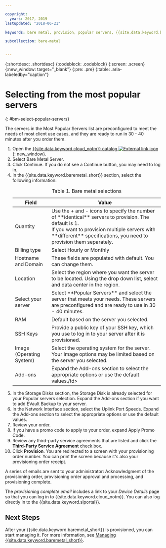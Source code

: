 ```yaml
---

copyright:
  years: 2017, 2019
lastupdated: "2018-06-21"

keywords: bare metal, provision, popular servers, {{site.data.keyword.baremetal_long}}, {{site.data.keyword.baremetal_short}}

subcollection: bare-metal


---
```


{:shortdesc: .shortdesc}
{:codeblock: .codeblock}
{:screen: .screen}
{:new_window: target="_blank"}
{:pre: .pre}
{:table: .aria-labeledby="caption"}


# Selecting from the most popular servers
{: #bm-select-popular-servers}

The servers in the Most Popular Servers list are preconfigured to meet the needs of most client use cases, and they are ready to run in 30 - 40 minutes after you order them.
1. Open the [{{site.data.keyword.cloud_notm}} catalog ![External link icon](../icons/launch-glyph.svg "External link icon")](https://console.bluemix.net/catalog/){: new_window}.   
2. Select Bare Metal Server.
3. Click Continue.  If you do not see a Continue button, you may need to log in.
2. In the {{site.data.keyword.baremetal_short}} section, select the following information:
    <table>
    <CAPTION>Table 1. Bare metal selections</CAPTION>
    <THEAD>
    <TR>
    <th>Field</th>
    <th>Value</th>
    </TR>
    </THEAD>
    <TBODY>
    <tr>
    <td>Quantity</td>
    <td>Use the + and - icons to specify the number of **identical** servers to provision. The default is 1.<br>If you want to provision multiple servers with **different** specifications, you need to provision them separately.
    <tr>
    <tr>
    <td>Billing type</td>
    <td>Select Hourly or Monthly
    <tr>
    <td>Hostname and Domain</td>
    <td>These fields are populated with default. You can change them.</td>
    </tr>
    <tr>
    <td>Location</td>
    <td>Select the region where you want the server to be located. Using the drop down list, select and data center in the region. </td>
    </tr>
    <tr>
    <tr>
    <td>Select your server</td>
    <td>Select **Popular Servers** and select the server that meets your needs. These servers are preconfigured and are ready to use in 30 - 40 minutes.
    </tr>
    <tr>
    <td>RAM</td>
    <td>Default based on the server you selected.</td>
    </tr>
    <tr>
    <td>SSH Keys</td>
    <td>Provide a public key of your SSH key, which you use to log in to your server after it is provisioned.</td>
    </tr>
    <tr>
    <td>Image <br>(Operating System)</td>
    <td>Select the operating system for the server. Your Image options may be limited based on the server you selected.</td>
    </tr>
    <td>Add-ons</td>
    <td>Expand the Add-ons section to select the appropriate options or use the default values./td>
    </tr>
    </TBODY>
    </table>
3. In the Storage Disks section, the Storage Disk is already selected for your Popular servers selection. Expand the Add-ons section if you want to add EVault Backup to your server.
4. In the Network Interface section, select the Uplink Port Speeds. Expand the Add-ons section to select the appropriate options or use the default values.
4.  Review your order.
4. If you have a promo code to apply to your order, expand Apply Promo Code.  
5.  Review any third-party service agreements that are listed and click the **Third-Party Service Agreement** check box.
6.  Click **Provision**. You are redirected to a screen with your provisioning order number. You can print the screen because it's also your provisioning order receipt.

 A series of emails are sent to your administrator: Acknowledgment of the provisioning order, provisioning order approval and processing, and provisioning complete.

 The _provisioning complete email_ includes a link to your *Device Details* page so that you can log in to {{site.data.keyword.cloud_notm}}. You can also log directly in to the {{site.data.keyword.slportal}}.


## Next Steps

After your {{site.data.keyword.baremetal_short}} is provisioned, you can start managing it. For more information, see [Managing {{site.data.keyword.baremetal_short}}](/docs/bare-metal?topic=bare-metal-bm-manage-servers#bm-manage-servers).
